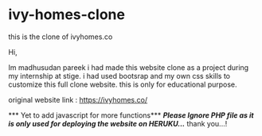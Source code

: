 # ivy-homes-clone
this is the clone of ivyhomes.co

Hi,

Im madhusudan pareek i had made this website clone as a project during my internship at stige.
i had used bootsrap and my own css skills  to customize  this full clone website.
this is only for educational purpose.

original website link : https://ivyhomes.co/

*** Yet to add javascript for more functions***
***Please Ignore PHP file as it is only used for deploying the website on HERUKU...***
thank you...!
